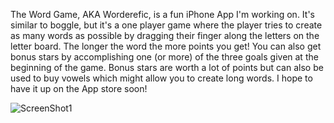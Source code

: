 The Word Game, AKA Worderefic, is a fun iPhone App I'm working on.  It's similar to boggle, but it's a one player game where the player tries to create
as many words as possible by dragging their finger along the letters on the letter board.  The longer the word the more points you get!  You can also
get bonus stars by accomplishing one (or more) of the three goals given at the beginning of the game.  Bonus stars are worth a lot of points 
but can also be used to buy vowels which might allow you to create long words.  I hope to have it up on the App store soon!


![ScreenShot1](https://github.com/user-attachments/assets/511d493e-d139-416b-8a04-9a0ac9eaa3fa)

